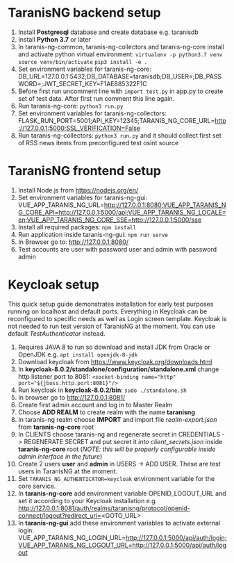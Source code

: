 # **TaranisNG backend setup**
1. Install **Postgresql** database and create database e.g. taranisdb
2. Install **Python 3.7** or later
3. In taranis-ng-common, taranis-ng-collectors and taranis-ng-core install and activate python virtual environment:
    `virtualenv -p python3.7 venv`
    `source venv/bin/activate`
    `pip3 install -e .`
4. Set environment variables for taranis-ng-core:
    DB_URL=127.0.0.1:5432;DB_DATABASE=taranisdb;DB_USER=<YOUR-DB-USER>;DB_PASSWORD=<YOUR-DB-USER-PASSWORD>;JWT_SECRET_KEY=F1AE885322F1C
5. Before first run uncomment line with `import test.py` in app.py to create set of test data. After first run comment this line again.
6. Run taranis-ng-core: `python3 run.py`
7. Set environment variables for taranis-ng-collectors:
    FLASK_RUN_PORT=5001;API_KEY=12345;TARANIS_NG_CORE_URL=http://127.0.0.1:5000;SSL_VERIFICATION=False
8. Run taranis-ng-collectors: `python3 run.py` and it should collect first set of RSS news items from preconfigured test osint source

# **TaranisNG frontend setup**
1. Install Node.js from https://nodejs.org/en/
1. Set environment variables for taranis-ng-gui:
    VUE_APP_TARANIS_NG_URL=http://127.0.0.1:8080;VUE_APP_TARANIS_NG_CORE_API=http://127.0.0.1:5000/api;VUE_APP_TARANIS_NG_LOCALE=en;VUE_APP_TARANIS_NG_CORE_SSE=http://127.0.0.1:5000/sse
3. Install all required packages: `npm install`
4. Run application inside taranis-ng-gui: `npm run serve`
5. In Browser go to: http://127.0.0.1:8080/
6. Test accounts are user with password user and admin with password admin

# **Keycloak setup**
This quick setup guide demonstrates installation for early test purposes running on localhost and default ports. Everything in Keycloak can be reconfigured to specific needs as well as Login screen template.
Keycloak is not needed to run test version of TaranisNG at the moment. You can use default _TestAuthenticator_ instead.
1. Requires JAVA 8 to run so download and install JDK from Oracle or OpenJDK e.g. `apt install openjdk-8-jdk`
2. Download keycloak from https://www.keycloak.org/downloads.html
3. In **keycloak-8.0.2/standalone/configuration/standalone.xml** change http listener port to 8081: `<socket-binding name="http" port="${jboss.http.port:8081}"/>`
4. Run keycloak in **keycloak-8.0.2/bin**: `sudo ./standalone.sh`
5. In browser go to http://127.0.0.1:8081/
6. Create first admin account and log in to Master Realm
7. Choose **ADD REALM** to create realm with the name **taranisng**
8. In taranis-ng realm choose **IMPORT** and import file _realm-export.json_ from **taranis-ng-core** root
9. In CLIENTS choose taranis-ng and regenerate secret in CREDENTIALS -> REGENERATE SECRET and put secret it _into client_secrets.json_ inside **taranis-ng-core** root (_NOTE: this will be properly configurable inside admin interface in the future_)
10. Create 2 users **user** and **admin** in USERS -> ADD USER. These are test users in TaranisNG at the moment.
11. Set `TARANIS_NG_AUTHENTICATOR=keycloak` environment variable for the core service.
12. In **taranis-ng-core** add environment variable OPENID_LOGOUT_URL and set it according to your Keycloak installation e.g. http://127.0.0.1:8081/auth/realms/taranisng/protocol/openid-connect/logout?redirect_uri=<GOTO_URL>
13. In **taranis-ng-gui** add these environment variables to activate external login:
    VUE_APP_TARANIS_NG_LOGIN_URL=http://127.0.0.1:5000/api/auth/login;VUE_APP_TARANIS_NG_LOGOUT_URL=http://127.0.0.1:5000/api/auth/logout

